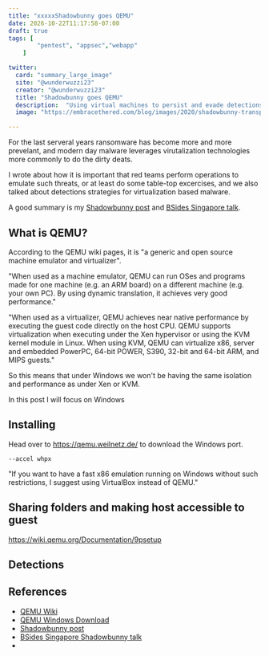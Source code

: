 ```yaml
---
title: "xxxxxShadowbunny goes QEMU"
date: 2026-10-22T11:17:58-07:00
draft: true
tags: [
        "pentest", "appsec","webapp"
    ]

twitter:
  card: "summary_large_image"
  site: "@wunderwuzzi23"
  creator: "@wunderwuzzi23"
  title: "Shadowbunny goes QEMU"
  description:  "Using virtual machines to persist and evade detections"
  image: "https://embracethered.com/blog/images/2020/shadowbunny-transparent.png"

---
```


For the last serveral years ransomware has become more and more prevelant, and modern day malware leverages virutalization technologies more commonly to do the dirty deats.

I wrote about how it is important that red teams perform operations to emulate such threats, or at least do some table-top excercises, and we also talked about detections strategies for virtualization based malware.

A good summary is my [Shadowbunny post](/blog/posts/2020/shadowbunny-virtual-machine-red-teaming-technique) and [BSides Singapore talk](https://www.youtube.com/watch?v=deGrbmTkRjQ).

## What is QEMU?

According to the QEMU wiki pages, it is "a generic and open source machine emulator and virtualizer".


"When used as a machine emulator, QEMU can run OSes and programs made for one machine (e.g. an ARM board) on a different machine (e.g. your own PC). By using dynamic translation, it achieves very good performance."


"When used as a virtualizer, QEMU achieves near native performance by executing the guest code directly on the host CPU. QEMU supports virtualization when executing under the Xen hypervisor or using the KVM kernel module in Linux. When using KVM, QEMU can virtualize x86, server and embedded PowerPC, 64-bit POWER, S390, 32-bit and 64-bit ARM, and MIPS guests."

So this means that under Windows we won't be having the same isolation and performance as under Xen or KVM.

In this post I will focus on Windows

## Installing

Head over to https://qemu.weilnetz.de/ to download the Windows port.

`--accel whpx`


"If you want to have a fast x86 emulation running on Windows
without such restrictions, I suggest using VirtualBox instead
of QEMU."


## Sharing folders and making host accessible to guest

https://wiki.qemu.org/Documentation/9psetup


## Detections



## References

* [QEMU Wiki](https://wiki.qemu.org/Main_Page)
* [QEMU Windows Download](https://qemu.weilnetz.de/)
* [Shadowbunny post](/blog/posts/2020/shadowbunny-virtual-machine-red-teaming-technique)
* [BSides Singapore Shadowbunny talk](https://www.youtube.com/watch?v=deGrbmTkRjQ)
* 

